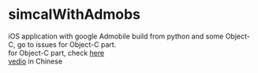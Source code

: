 simcalWithAdmobs
=
iOS application with google Admobile build from python and some Object-C, go to issues for Object-C part.<br>
for Object-C part, check [here](https://gist.github.com/shirubei/65cb741eadd64a71d5e7cc3eaaf5567e)<br>
[vedio](https://www.youtube.com/watch?v=9V9kxHxaV0M) in Chinese
